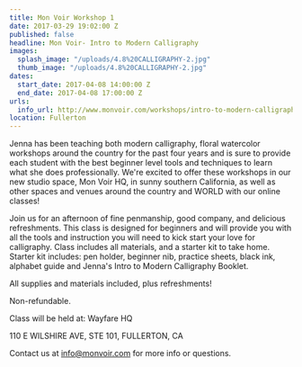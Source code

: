 ```yaml
---
title: Mon Voir Workshop 1
date: 2017-03-29 19:02:00 Z
published: false
headline: Mon Voir- Intro to Modern Calligraphy
images:
  splash_image: "/uploads/4.8%20CALLIGRAPHY-2.jpg"
  thumb_image: "/uploads/4.8%20CALLIGRAPHY-2.jpg"
dates:
  start_date: 2017-04-08 14:00:00 Z
  end_date: 2017-04-08 17:00:00 Z
urls:
  info_url: http://www.monvoir.com/workshops/intro-to-modern-calligraphy-wayfare-hq
location: Fullerton
---
```


Jenna has been teaching both modern calligraphy, floral watercolor workshops around the country for the past four years and is sure to provide each student with the best beginner level tools and techniques to learn what she does professionally. We're excited to offer these workshops in our new studio space, Mon Voir HQ, in sunny southern California, as well as other spaces and venues around the country and WORLD with our online classes!

Join us for an afternoon of fine penmanship, good company, and delicious refreshments. This class is designed for beginners and will provide you with all the tools and instruction you will need to kick start your love for calligraphy. Class includes all materials, and a starter kit to take home. Starter kit includes: pen holder, beginner nib, practice sheets, black ink, alphabet guide and Jenna's Intro to Modern Calligraphy Booklet.

All supplies and materials included, plus refreshments!

Non-refundable. 

Class will be held at:
Wayfare HQ

110 E WILSHIRE AVE, STE 101, FULLERTON, CA

Contact us at info@monvoir.com for more info or questions. 